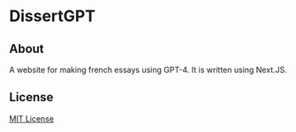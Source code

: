 # DissertGPT

## About

A website for making french essays using GPT-4.
It is written using Next.JS.

## License

[MIT License](LICENSE)
